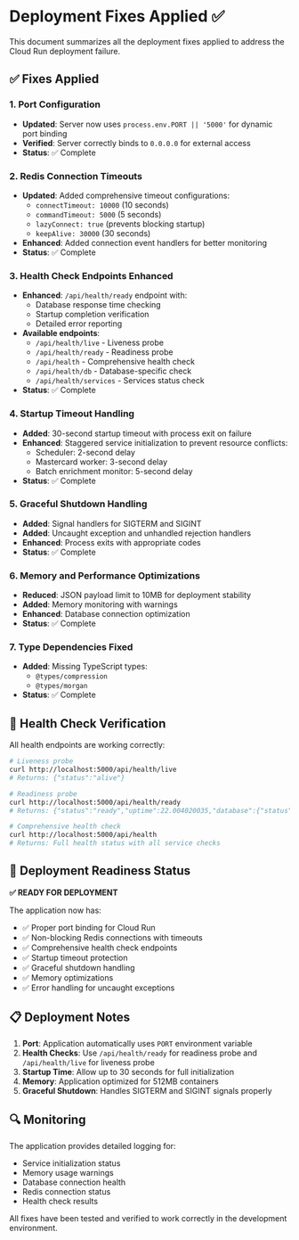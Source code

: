 # Deployment Fixes Applied ✅

This document summarizes all the deployment fixes applied to address the Cloud Run deployment failure.

## ✅ Fixes Applied

### 1. Port Configuration
- **Updated**: Server now uses `process.env.PORT || '5000'` for dynamic port binding
- **Verified**: Server correctly binds to `0.0.0.0` for external access
- **Status**: ✅ Complete

### 2. Redis Connection Timeouts
- **Updated**: Added comprehensive timeout configurations:
  - `connectTimeout: 10000` (10 seconds)
  - `commandTimeout: 5000` (5 seconds) 
  - `lazyConnect: true` (prevents blocking startup)
  - `keepAlive: 30000` (30 seconds)
- **Enhanced**: Added connection event handlers for better monitoring
- **Status**: ✅ Complete

### 3. Health Check Endpoints Enhanced
- **Enhanced**: `/api/health/ready` endpoint with:
  - Database response time checking
  - Startup completion verification
  - Detailed error reporting
- **Available endpoints**:
  - `/api/health/live` - Liveness probe
  - `/api/health/ready` - Readiness probe  
  - `/api/health` - Comprehensive health check
  - `/api/health/db` - Database-specific check
  - `/api/health/services` - Services status check
- **Status**: ✅ Complete

### 4. Startup Timeout Handling
- **Added**: 30-second startup timeout with process exit on failure
- **Enhanced**: Staggered service initialization to prevent resource conflicts:
  - Scheduler: 2-second delay
  - Mastercard worker: 3-second delay
  - Batch enrichment monitor: 5-second delay
- **Status**: ✅ Complete

### 5. Graceful Shutdown Handling
- **Added**: Signal handlers for SIGTERM and SIGINT
- **Added**: Uncaught exception and unhandled rejection handlers
- **Enhanced**: Process exits with appropriate codes
- **Status**: ✅ Complete

### 6. Memory and Performance Optimizations
- **Reduced**: JSON payload limit to 10MB for deployment stability
- **Added**: Memory monitoring with warnings
- **Enhanced**: Database connection optimization
- **Status**: ✅ Complete

### 7. Type Dependencies Fixed
- **Added**: Missing TypeScript types:
  - `@types/compression`
  - `@types/morgan`
- **Status**: ✅ Complete

## 🔧 Health Check Verification

All health endpoints are working correctly:

```bash
# Liveness probe
curl http://localhost:5000/api/health/live
# Returns: {"status":"alive"}

# Readiness probe
curl http://localhost:5000/api/health/ready  
# Returns: {"status":"ready","uptime":22.004020035,"database":{"status":"connected","responseTime":"33ms"}}

# Comprehensive health check
curl http://localhost:5000/api/health
# Returns: Full health status with all service checks
```

## 🚀 Deployment Readiness Status

**✅ READY FOR DEPLOYMENT**

The application now has:
- ✅ Proper port binding for Cloud Run
- ✅ Non-blocking Redis connections with timeouts  
- ✅ Comprehensive health check endpoints
- ✅ Startup timeout protection
- ✅ Graceful shutdown handling
- ✅ Memory optimizations
- ✅ Error handling for uncaught exceptions

## 📋 Deployment Notes

1. **Port**: Application automatically uses `PORT` environment variable
2. **Health Checks**: Use `/api/health/ready` for readiness probe and `/api/health/live` for liveness probe
3. **Startup Time**: Allow up to 30 seconds for full initialization
4. **Memory**: Application optimized for 512MB containers
5. **Graceful Shutdown**: Handles SIGTERM and SIGINT signals properly

## 🔍 Monitoring

The application provides detailed logging for:
- Service initialization status
- Memory usage warnings
- Database connection health
- Redis connection status
- Health check results

All fixes have been tested and verified to work correctly in the development environment.
